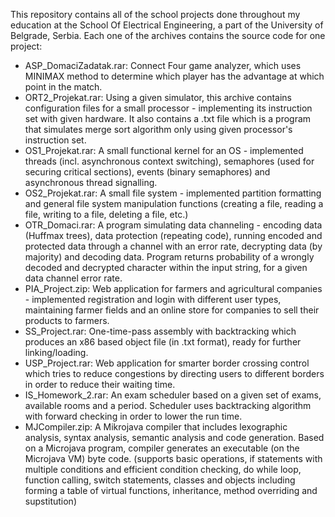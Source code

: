 This repository contains all of the school projects done throughout my education at the School Of Electrical Engineering, a part of the University of Belgrade, Serbia.
Each one of the archives contains the source code for one project:
  - ASP_DomaciZadatak.rar: Connect Four game analyzer, which uses MINIMAX method to determine which player has the advantage at which point in the match.
  - ORT2_Projekat.rar: Using a given simulator, this archive contains configuration files for a small processor - implementing its instruction set with given hardware. It also         contains a .txt file which is a program that simulates merge sort algorithm only using given processor's instruction set.
  - OS1_Projekat.rar: A small functional kernel for an OS - implemented threads (incl. asynchronous context switching), semaphores (used for securing critical sections), events       (binary semaphores) and asynchronous thread signalling.
  - OS2_Projekat.rar: A small file system - implemented partition formatting and general file system manipulation functions (creating a file, reading a file, writing to a file,       deleting a file, etc.)
  - OTR_Domaci.rar: A program simulating data channeling - encoding data (Huffmax trees), data protection (repeating code), running encoded and protected data through a channel       with an error rate, decrypting data (by majority) and decoding data. Program returns probability of a wrongly decoded and decrypted character within the input string, for a       given data channel error rate.
  - PIA_Project.zip: Web application for farmers and agricultural companies - implemented registration and login with different user types, maintaining farmer fields and an online store for companies to sell their products to farmers.
  - SS_Project.rar: One-time-pass assembly with backtracking which produces an x86 based object file (in .txt format), ready for further linking/loading.
  - USP_Project.rar: Web application for smarter border crossing control which tries to reduce congestions by directing users to different borders in order to reduce their waiting     time.
  - IS_Homework_2.rar: An exam scheduler based on a given set of exams, available rooms and a period. Scheduler uses backtracking algorithm with forward checking in order to lower the run time.
  - MJCompiler.zip: A Mikrojava compiler that includes lexographic analysis, syntax analysis, semantic analysis and code generation. Based on a Microjava program, compiler             generates an executable (on the Microjava VM) byte code. (supports basic operations, if statements with multiple conditions and efficient condition checking, do while loop,       function calling, switch statements, classes and objects including forming a table of virtual functions, inheritance, method overriding and supstitution) 
